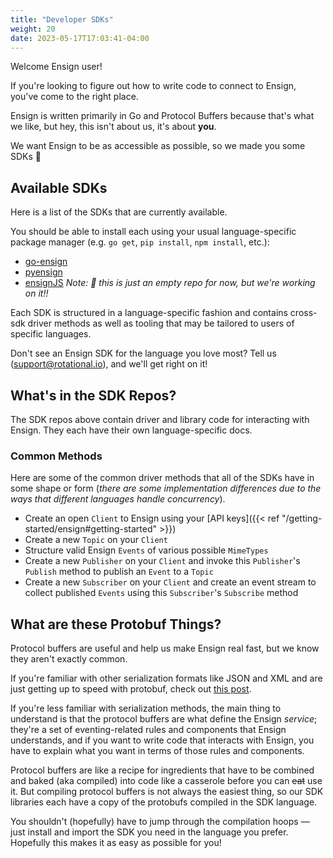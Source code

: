 ```yaml
---
title: "Developer SDKs"
weight: 20
date: 2023-05-17T17:03:41-04:00
---
```


Welcome Ensign user!

If you're looking to figure out how to write code to connect to Ensign, you've come to the right place.

<!--more-->

Ensign is written primarily in Go and Protocol Buffers because that's what we like, but hey, this isn't about us, it's about **you**.

We want Ensign to be as accessible as possible, so we made you some SDKs 💙

## Available SDKs

Here is a list of the SDKs that are currently available.

You should be able to install each using your usual language-specific package manager (e.g. `go get`, `pip install`, `npm install`, etc.):

- [go-ensign](https://github.com/rotationalio/go-ensign)
- [pyensign](https://github.com/rotationalio/pyensign)
- [ensignJS](https://github.com/rotationalio/ensignjs) *Note: 🙈 this is just an empty repo for now, but we're working on it!!*

Each SDK is structured in a language-specific fashion and contains cross-sdk driver methods as well as tooling that may be tailored to users of specific languages.

Don't see an Ensign SDK for the language you love most? Tell us (support@rotational.io), and we'll get right on it!

## What's in the SDK Repos?

The SDK repos above contain driver and library code for interacting with Ensign. They each have their own language-specific docs.

### Common Methods

Here are some of the common driver methods that all of the SDKs have in some shape or form (*there are some implementation differences due to the ways that different languages handle concurrency*).

- Create an open `Client` to Ensign using your [API keys]({{< ref "/getting-started/ensign#getting-started" >}})
- Create a new `Topic` on your `Client`
- Structure valid Ensign `Events` of various possible `MimeTypes`
- Create a new `Publisher` on your `Client` and invoke this `Publisher`'s `Publish` method to publish an `Event` to a `Topic`
- Create a new `Subscriber` on your `Client` and create an event stream to collect published `Events` using this `Subscriber`'s `Subscribe` method

## What are these Protobuf Things?

Protocol buffers are useful and help us make Ensign real fast, but we know they aren't exactly common.

If you're familiar with other serialization formats like JSON and XML and are just getting up to speed with protobuf, check out [this post](https://rotational.io/blog/what-are-protocol-buffers/).

If you're less familiar with serialization methods, the main thing to understand is that the protocol buffers are what define the Ensign *service*; they're a set of eventing-related rules and components that Ensign understands, and if you want to write code that interacts with Ensign, you have to explain what you want in terms of those rules and components.

Protocol buffers are like a recipe for ingredients that have to be combined and baked (aka compiled) into code like a casserole before you can ~~eat~~ use it. But compiling protocol buffers is not always the easiest thing, so our SDK libraries each have a copy of the protobufs compiled in the SDK language.

You shouldn't (hopefully) have to jump through the compilation hoops &mdash; just install and import the SDK you need in the language you prefer. Hopefully this makes it as easy as possible for you!
